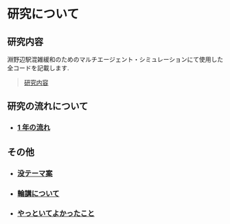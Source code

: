 # 研究について

## 研究内容

淵野辺駅混雑緩和のためのマルチエージェント・シミュレーションにて使用した全コードを記載します.

> [研究内容](futinobe)

## 研究の流れについて

- ### [1 年の流れ]()

## その他

- ### [没テーマ案](src/banned_heme_plan.md)

- ### [輪講について](src/rinkou.md)

- ### [やっといてよかったこと]()
